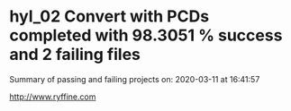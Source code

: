 # hyl_02 Convert with PCDs completed with 98.3051 % success and 2 failing files

Summary of passing and failing projects on: 2020-03-11 at 16:41:57

http://www.ryffine.com
